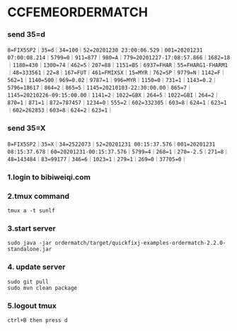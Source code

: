 # CCFEMEORDERMATCH

### send 35=d
```aidl
8=FIX5SP2｜35=d｜34=100｜52=20201230 23:00:06.529｜001=20201231 07:00:08.214｜5799=0｜911=877｜980=A｜779=20201227-17:08:57.866｜1682=18｜1180=430｜1300=74｜462=5｜207=88｜1151=BS｜6937=FHAR｜55=FHARG1-FHARM1｜48=333561｜22=8｜167=FUT｜461=FMIXSX｜15=MYR｜762=SP｜9779=N｜1142=F｜562=1｜1140=500｜969=0.02｜9787=1｜996=MYR｜1150=0｜731=1｜1143=0.2｜5796=18617｜864=2｜865=5｜1145=20210103-22:30:00.00｜865=7｜1145=20210226-09:15:00.00｜1141=2｜1022=GBX｜264=5｜1022=GBI｜264=2｜870=1｜871=1｜872=787457｜1234=0｜555=2｜602=332305｜603=8｜624=1｜623=1｜602=262853｜603=8｜624=2｜623=1｜
```

### send 35=X
```aidl
8=FIX5SP2｜35=X｜34=2522073｜52=20201231 00:15:37.576｜001=20201231 08:15:37.678｜60=20201231-00:15:37.576｜5799=4｜268=1｜270=-2.5｜271=8｜48=143484｜83=99177｜346=6｜1023=1｜279=1｜269=0｜37705=0｜
```

### 1.login to bibiweiqi.com
### 2.tmux command
```
tmux a -t sunlf
```
### 3.start server
```
sudo java -jar ordermatch/target/quickfixj-examples-ordermatch-2.2.0-standalone.jar 
```
### 4. update server
```
sudo git pull
sudo mvn clean package
```
### 5.logout tmux
```
ctrl+B then press d
```
